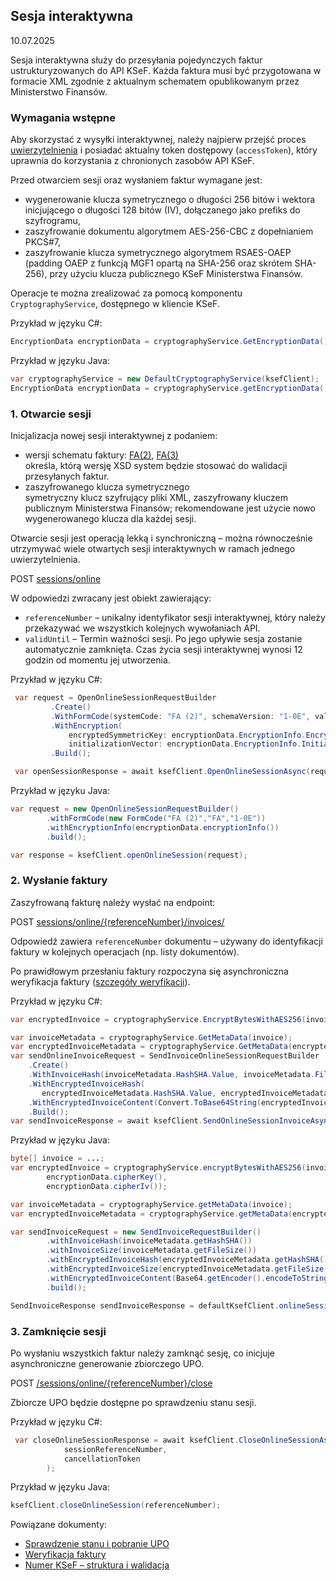 ## Sesja interaktywna
10.07.2025

Sesja interaktywna służy do przesyłania pojedynczych faktur ustrukturyzowanych do API KSeF. Każda faktura musi być przygotowana w formacie XML zgodnie z aktualnym schematem opublikowanym przez Ministerstwo Finansów.

### Wymagania wstępne

Aby skorzystać z wysyłki interaktywnej, należy najpierw przejść proces [uwierzytelnienia](uwierzytelnianie.md) i posiadać aktualny token dostępowy (```accessToken```), który uprawnia do korzystania z chronionych zasobów API KSeF.

Przed otwarciem sesji oraz wysłaniem faktur wymagane jest:
* wygenerowanie klucza symetrycznego o długości 256 bitów i wektora inicjującego o długości 128 bitów (IV), dołączanego jako prefiks do szyfrogramu,
* zaszyfrowanie dokumentu algorytmem AES-256-CBC z dopełnianiem PKCS#7,
* zaszyfrowanie klucza symetrycznego algorytmem RSAES-OAEP (padding OAEP z funkcją MGF1 opartą na SHA-256 oraz skrótem SHA-256), przy użyciu klucza publicznego KSeF Ministerstwa Finansów.

Operacje te można zrealizować za pomocą komponentu ```CryptographyService```, dostępnego w kliencie KSeF.

Przykład w języku C#:
```csharp
EncryptionData encryptionData = cryptographyService.GetEncryptionData();
```
Przykład w języku Java:
```java
var cryptographyService = new DefaultCryptographyService(ksefClient);
EncryptionData encryptionData = cryptographyService.getEncryptionData();
```

### 1. Otwarcie sesji

Inicjalizacja nowej sesji interaktywnej z podaniem:
* wersji schematu faktury: [FA(2)](faktury/schemat-FA(2)-v1-0E.xsd), [FA(3)](faktury/schemat-FA(3)-v1-0E.xsd) <br>
określa, którą wersję XSD system będzie stosować do walidacji przesyłanych faktur.
* zaszyfrowanego klucza symetrycznego<br>
symetryczny klucz szyfrujący pliki XML, zaszyfrowany kluczem publicznym Ministerstwa Finansów; rekomendowane jest użycie nowo wygenerowanego klucza dla każdej sesji.

Otwarcie sesji jest operacją lekką i synchroniczną – można równocześnie utrzymywać wiele otwartych sesji interaktywnych w ramach jednego uwierzytelnienia.

POST [sessions/online](https://ksef-test.mf.gov.pl/docs/v2/index.html#tag/Wysylka-interaktywna/operation/onlineSession.open)

W odpowiedzi zwracany jest obiekt zawierający: 
 - ```referenceNumber``` – unikalny identyfikator sesji interaktywnej, który należy przekazywać we wszystkich kolejnych wywołaniach API.
 - ```validUntil``` – Termin ważności sesji. Po jego upływie sesja zostanie automatycznie zamknięta. Czas życia sesji interaktywnej wynosi 12 godzin od momentu jej utworzenia.

Przykład w języku C#:
```csharp
 var request = OpenOnlineSessionRequestBuilder
         .Create()
         .WithFormCode(systemCode: "FA (2)", schemaVersion: "1-0E", value: "FA")
         .WithEncryption(
             encryptedSymmetricKey: encryptionData.EncryptionInfo.EncryptedSymmetricKey,
             initializationVector: encryptionData.EncryptionInfo.InitializationVector)
         .Build();

 var openSessionResponse = await ksefClient.OpenOnlineSessionAsync(request, accessToken, cancellationToken);
```

Przykład w języku Java:
```java
var request = new OpenOnlineSessionRequestBuilder()
        .withFormCode(new FormCode("FA (2)","FA","1-0E"))
        .withEncryptionInfo(encryptionData.encryptionInfo())
        .build();

var response = ksefClient.openOnlineSession(request);
```

### 2. Wysłanie faktury

Zaszyfrowaną fakturę należy wysłać na endpoint:

POST [sessions/online/{referenceNumber}/invoices/](https://ksef-test.mf.gov.pl/docs/v2/index.html#tag/Wysylka-interaktywna/paths/~1api~1v2~1sessions~1online~1%7BreferenceNumber%7D~1invoices/post)

Odpowiedź zawiera ```referenceNumber``` dokumentu – używany do identyfikacji faktury w kolejnych operacjach (np. listy dokumentów).

Po prawidłowym przesłaniu faktury rozpoczyna się asynchroniczna weryfikacja faktury ([szczegóły weryfikacji](faktury\weryfikacja-faktury.md)).

Przykład w języku C#:
```csharp
var encryptedInvoice = cryptographyService.EncryptBytesWithAES256(invoice, encryptionData.CipherKey, encryptionData.CipherIv);

var invoiceMetadata = cryptographyService.GetMetaData(invoice);
var encryptedInvoiceMetadata = cryptographyService.GetMetaData(encryptedInvoice);
var sendOnlineInvoiceRequest = SendInvoiceOnlineSessionRequestBuilder
    .Create()
    .WithInvoiceHash(invoiceMetadata.HashSHA.Value, invoiceMetadata.FileSize)
    .WithEncryptedInvoiceHash(
       encryptedInvoiceMetadata.HashSHA.Value, encryptedInvoiceMetadata.FileSize)
    .WithEncryptedInvoiceContent(Convert.ToBase64String(encryptedInvoice))
    .Build();
var sendInvoiceResponse = await ksefClient.SendOnlineSessionInvoiceAsync(sendOnlineInvoiceRequest, referenceNumber, accesToken, cancellationToken);
```

Przykład w języku Java:
```java
byte[] invoice = ...;
var encryptedInvoice = cryptographyService.encryptBytesWithAES256(invoice,
        encryptionData.cipherKey(),
        encryptionData.cipherIv());

var invoiceMetadata = cryptographyService.getMetaData(invoice);
var encryptedInvoiceMetadata = cryptographyService.getMetaData(encryptedInvoice);

var sendInvoiceRequest = new SendInvoiceRequestBuilder()
        .withInvoiceHash(invoiceMetadata.getHashSHA())
        .withInvoiceSize(invoiceMetadata.getFileSize())
        .withEncryptedInvoiceHash(encryptedInvoiceMetadata.getHashSHA())
        .withEncryptedInvoiceSize(encryptedInvoiceMetadata.getFileSize())
        .withEncryptedInvoiceContent(Base64.getEncoder().encodeToString(encryptedInvoice))
        .build();

SendInvoiceResponse sendInvoiceResponse = defaultKsefClient.onlineSessionSendInvoice(referenceNumber, sendInvoiceRequest);
```

### 3. Zamknięcie sesji
Po wysłaniu wszystkich faktur należy zamknąć sesję, co inicjuje asynchroniczne generowanie zbiorczego UPO.

POST [/sessions/online/\{referenceNumber\}/close](https://ksef-test.mf.gov.pl/docs/v2/index.html#tag/Wysylka-interaktywna/paths/~1api~1v2~1sessions~1online~1%7BreferenceNumber%7D~1close/post)

Zbiorcze UPO będzie dostępne po sprawdzeniu stanu sesji.

Przykład w języku C#:

```csharp
 var closeOnlineSessionResponse = await ksefClient.CloseOnlineSessionAsync(
            sessionReferenceNumber,
            cancellationToken
        );    
```

Przykład w języku Java:
```java
ksefClient.closeOnlineSession(referenceNumber);
```

Powiązane dokumenty: 
- [Sprawdzenie stanu i pobranie UPO](faktury/sesja-sprawdzenie-stanu-i-pobranie-upo.md)
- [Weryfikacja faktury](faktury/weryfikacja-faktury.md)
- [Numer KSeF – struktura i walidacja](numer-ksef.md)